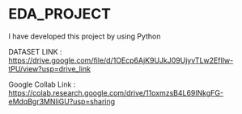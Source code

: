 # EDA_PROJECT
I have developed this project by using Python

DATASET LINK : https://drive.google.com/file/d/1OEcp6AjK9UJkJ09UjyvTLw2EfIlw-tPU/view?usp=drive_link

Google Collab Link : https://colab.research.google.com/drive/11oxmzsB4L69INkgFG-eMdqBgr3MNliGU?usp=sharing
